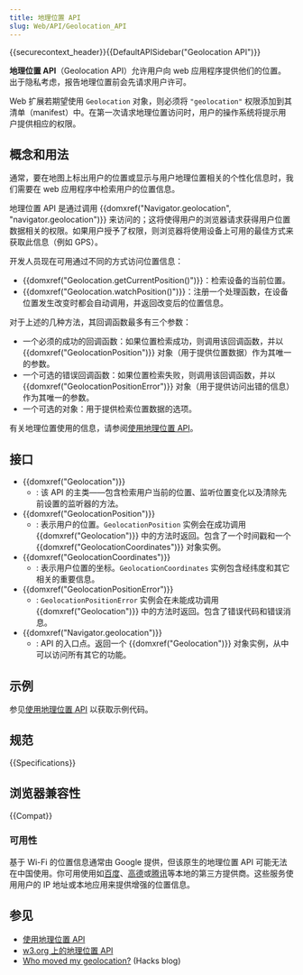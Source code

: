 ```yaml
---
title: 地理位置 API
slug: Web/API/Geolocation_API
---
```

{{securecontext_header}}{{DefaultAPISidebar("Geolocation API")}}

**地理位置 API**（Geolocation API）允许用户向 web 应用程序提供他们的位置。出于隐私考虑，报告地理位置前会先请求用户许可。

Web 扩展若期望使用 `Geolocation` 对象，则必须将 `"geolocation"` 权限添加到其清单（manifest）中。在第一次请求地理位置访问时，用户的操作系统将提示用户提供相应的权限。

## 概念和用法

通常，要在地图上标出用户的位置或显示与用户地理位置相关的个性化信息时，我们需要在 web 应用程序中检索用户的位置信息。

地理位置 API 是通过调用 {{domxref("Navigator.geolocation", "navigator.geolocation")}} 来访问的；这将使得用户的浏览器请求获得用户位置数据相关的权限。如果用户授予了权限，则浏览器将使用设备上可用的最佳方式来获取此信息（例如 GPS）。

开发人员现在可用通过不同的方式访问位置信息：

- {{domxref("Geolocation.getCurrentPosition()")}}：检索设备的当前位置。
- {{domxref("Geolocation.watchPosition()")}}：注册一个处理函数，在设备位置发生改变时都会自动调用，并返回改变后的位置信息。

对于上述的几种方法，其回调函数最多有三个参数：

- 一个必须的成功的回调函数：如果位置检索成功，则调用该回调函数，并以 {{domxref("GeolocationPosition")}} 对象（用于提供位置数据）作为其唯一的参数。
- 一个可选的错误回调函数：如果位置检索失败，则调用该回调函数，并以 {{domxref("GeolocationPositionError")}} 对象（用于提供访问出错的信息）作为其唯一的参数。
- 一个可选的对象：用于提供检索位置数据的选项。

有关地理位置使用的信息，请参阅[使用地理位置 API](/zh-CN/docs/Web/API/Geolocation_API/Using_the_Geolocation_API)。

## 接口

- {{domxref("Geolocation")}}
  - : 该 API 的主类——包含检索用户当前的位置、监听位置变化以及清除先前设置的监听器的方法。
- {{domxref("GeolocationPosition")}}
  - : 表示用户的位置。`GeolocationPosition` 实例会在成功调用 {{domxref("Geolocation")}} 中的方法时返回。包含了一个时间戳和一个 {{domxref("GeolocationCoordinates")}} 对象实例。
- {{domxref("GeolocationCoordinates")}}
  - : 表示用户位置的坐标。`GeolocationCoordinates` 实例包含经纬度和其它相关的重要信息。
- {{domxref("GeolocationPositionError")}}
  - : `GeolocationPositionError` 实例会在未能成功调用 {{domxref("Geolocation")}} 中的方法时返回。包含了错误代码和错误消息。
- {{domxref("Navigator.geolocation")}}
  - : API 的入口点。返回一个 {{domxref("Geolocation")}} 对象实例，从中可以访问所有其它的功能。

## 示例

参见[使用地理位置 API](/zh-CN/docs/Web/API/Geolocation_API/Using_the_Geolocation_API) 以获取示例代码。

## 规范

{{Specifications}}

## 浏览器兼容性

{{Compat}}

### 可用性

基于 Wi-Fi 的位置信息通常由 Google 提供，但该原生的地理位置 API 可能无法在中国使用。你可用使用如[百度](https://lbsyun.baidu.com/index.php?title=jspopular/guide/geolocation)、[高德](https://lbs.amap.com/api/javascript-api/guide/services/geolocation#geolocation)或[腾讯](https://lbs.qq.com/tool/component-geolocation.html)等本地的第三方提供商。这些服务使用用户的 IP 地址或本地应用来提供增强的位置信息。

## 参见

- [使用地理位置 API](/zh-CN/docs/Web/API/Geolocation_API/Using_the_Geolocation_API)
- [w3.org 上的地理位置 API](https://www.w3.org/TR/geolocation/)
- [Who moved my geolocation?](https://hacks.mozilla.org/2013/10/who-moved-my-geolocation/) (Hacks blog)
